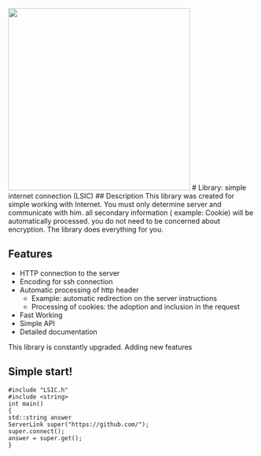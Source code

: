 <img aling="center" src="https://img-fotki.yandex.ru/get/196486/458685827.0/0_1a7976_8e2c00e0_orig" width=370>
# Library: simple internet connection (LSIC)
## Description
This library was created for simple working with Internet. You must only determine server and communicate with him. all secondary information ( example: Cookie) will be automatically processed. you do not need to be concerned about encryption. The library does everything for you. 


## Features
* HTTP connection to the server
* Encoding for ssh connection
* Automatic processing of http header
   * Example: automatic redirection on the server instructions
   * Processing of cookies: the adoption and inclusion in the request
* Fast Working
* Simple API
* Detailed documentation

This library is constantly  upgraded. Adding new features

## Simple start!
	#include "LSIC.h"
	#include <string>
	int main()
	{
	std::string answer 
	ServerLink super("https://github.com/");
	super.connect();
	answer = super.get();
	}
